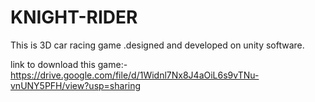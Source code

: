 # KNIGHT-RIDER
This is 3D car racing game .designed and developed on unity software.

link to download this game:-https://drive.google.com/file/d/1Widnl7Nx8J4aOiL6s9vTNu-vnUNY5PFH/view?usp=sharing
